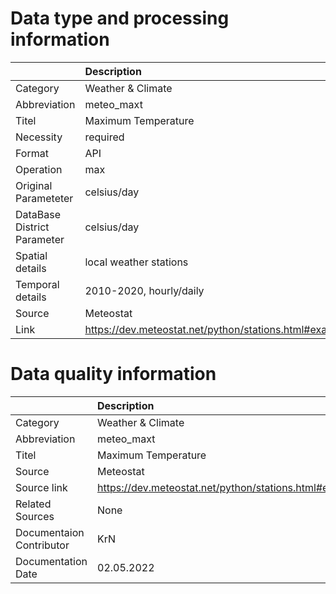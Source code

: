 # Data type and processing information 
|                             | Description                                            |
|:----------------------------|:-------------------------------------------------------|
| Category                    | Weather & Climate                                      |
| Abbreviation                | meteo_maxt                                             |
| Titel                       | Maximum Temperature                                    |
| Necessity                   | required                                               |
| Format                      | API                                                    |
| Operation                   | max                                                    |
| Original Parameteter        | celsius/day                                            |
| DataBase District Parameter | celsius/day                                            |
| Spatial details             | local weather stations                                 |
| Temporal details            | 2010-2020, hourly/daily                                |
| Source                      | Meteostat                                              |
| Link                        | https://dev.meteostat.net/python/stations.html#example |
# Data quality information 
|                          | Description                                            |
|:-------------------------|:-------------------------------------------------------|
| Category                 | Weather & Climate                                      |
| Abbreviation             | meteo_maxt                                             |
| Titel                    | Maximum Temperature                                    |
| Source                   | Meteostat                                              |
| Source link              | https://dev.meteostat.net/python/stations.html#example |
| Related Sources          | None                                                   |
| Documentaion Contributor | KrN                                                    |
| Documentation Date       | 02.05.2022                                             |